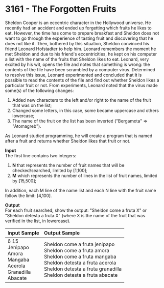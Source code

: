 # 3161 - The Forgotten Fruits

Sheldon Cooper is an eccentric character in the Hollywood universe. He recently had an accident and ended up forgetting which fruits he likes to eat. However, the time has come to prepare breakfast and Sheldon does not want to go through the experience of tasting fruit and discovering that he does not like it. Then, bothered by this situation, Sheldon convinced his friend Leonard Hofstadter to help him. Leonard remembers the moment he met Sheldon and due to his friend's eccentricities, he kept on his computer a list with the name of the fruits that Sheldon likes to eat. Leonard, very excited by his wit, opens the file and notes that something is wrong: the contents of the file have been scrambled by a computer virus. Determined to resolve this issue, Leonard experimented and concluded that it is possible to read the contents of the file and find out whether Sheldon likes a particular fruit or not. From experiments, Leonard noted that the virus made some(s) of the following changes: 

1) Added new characters to the left and/or right to the name of the fruit that was on the list; 
2) Changed some letters, in this case, some became uppercase and others lowercase; 
3) The name of the fruit on the list has been inverted ("Bergamota" => "Atomagreb"). 

As Leonard studied programming, he will create a program that is named after a fruit and returns whether Sheldon likes that fruit or not.

**Input**<br>
The first line contains two integers: 

1) **N** that represents the number of fruit names that will be checked/searched, limited by [1,100]; 
2) **M** which represents the number of lines in the list of fruit names, limited by [15,500]; 

In addition, each M line of the name list and each N line with the fruit name follow the limit: [4,100].

**Output**<br>
For each fruit searched, show the output: "Sheldon come a fruta X" or "Sheldon detesta a fruta X" (where X is the name of the fruit that was verified in the list, in lowercase).

| Input Sample	                                                                       | Output Sample                                                                                                                                                                                                     |
|:-------------------------------------------------------------------------------------|:------------------------------------------------------------------------------------------------------------------------------------------------------------------------------------------------------------------|
| 6 15 <br> Jenipapo <br> Amora <br> Mangaba <br> Acerola <br> Granadilla <br> Abacate | Sheldon come a fruta jenipapo <br> Sheldon come a fruta amora <br> Sheldon come a fruta mangaba <br> Sheldon detesta a fruta acerola <br> Sheldon detesta a fruta granadilla <br> Sheldon detesta a fruta abacate |

